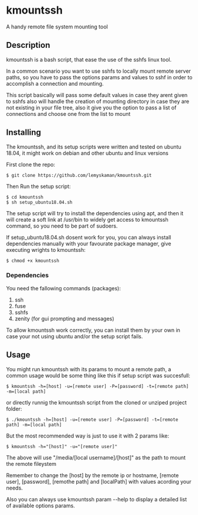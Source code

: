 # kmountssh
A handy remote file system mounting tool

## Description
kmountssh is a bash script, that ease the use of the sshfs linux tool. 

In a common scenario you want to use sshfs to locally mount remote server paths, so you have to pass the options params and values to sshf in order to accomplish a connection and mounting.

This script basically will pass some default values in case they arent given to sshfs also will handle the creation of mounting directory in case they are not existing in your file tree, also it give you the option to pass a list of connections and choose one from the list to mount

##

## Installing



The kmountssh, and its setup scripts were written and tested on ubuntu 18.04, it might work on debian and other ubuntu and linux versions


First clone  the repo:

	$ git clone https://github.com/lemyskaman/kmountssh.git


Then Run the setup script:

	$ cd kmountssh
	$ sh setup_ubuntu18.04.sh  

The setup script will try to install the dependencies using apt, and then it will create a soft link at /usr/bin to widely get access to kmountssh command, so you need to be part of sudoers.

If setup_ubuntu18.04.sh dosent work for you, you can always install dependencies manually with your favourate package manager, give executing wrights to kmountssh:

	$ chmod +x kmountssh

### Dependencies
You need the fallowing commands (packages): 
1. ssh 
2. fuse 
3. sshfs 
4. zenity (for gui prompting and messages) 

 To allow kmountssh work correctly, you can install them by your own in case your not using ubuntu and/or the setup script fails.


## Usage
You might run kmountssh with its params to mount a remote path, a common usage would be some thing like this if setup script was succesfull:
	
	$ kmountssh -h=[host] -u=[remote user] -P=[password] -t=[remote path] -m=[local path]

or directly runnig the kmountssh script from the cloned or unziped project folder:

	$ ./kmountssh -h=[host] -u=[remote user] -P=[password] -t=[remote path] -m=[local path]

But the most recommended way is just to use it with 2 params like:

	$ kmountssh -h="[host]" -u="[remote user]"

The above will use "/media/[local username]/[host]" as the path to mount the remote fileystem

Remember to change the [host] by the remote ip or hostname, [remote user], [password], [remothe path] and [localPath] with values acording your needs.

Also you can always use kmountssh param --help to display a detailed list of available options params.
